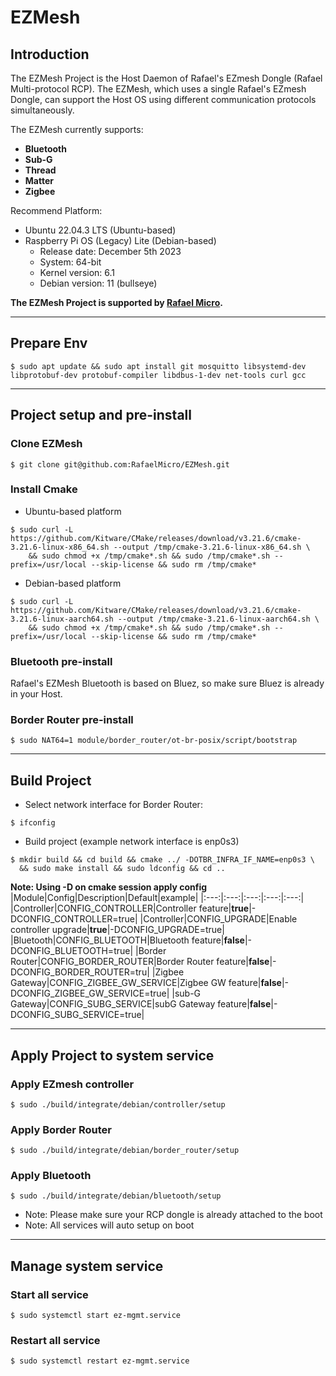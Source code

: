 # EZMesh
## Introduction
The EZMesh Project is the Host Daemon of Rafael's EZmesh Dongle (Rafael Multi-protocol RCP). The EZMesh, which uses a single Rafael's EZmesh Dongle, can support the Host OS using different communication protocols simultaneously. 

The EZMesh currently supports:
- **Bluetooth**
- **Sub-G**
- **Thread**
- **Matter**
- **Zigbee**

Recommend Platform:
- Ubuntu 22.04.3 LTS (Ubuntu-based)
- Raspberry Pi OS (Legacy) Lite (Debian-based)
  - Release date: December 5th 2023
  - System: 64-bit
  - Kernel version: 6.1
  - Debian version: 11 (bullseye)

**The EZMesh Project is supported by [Rafael Micro](https://www.rafaelmicro.com/).**

---
## Prepare Env
```
$ sudo apt update && sudo apt install git mosquitto libsystemd-dev libprotobuf-dev protobuf-compiler libdbus-1-dev net-tools curl gcc
```
---
## Project setup and pre-install
### Clone EZMesh
```
$ git clone git@github.com:RafaelMicro/EZMesh.git
```
### Install Cmake
- Ubuntu-based platform
```
$ sudo curl -L https://github.com/Kitware/CMake/releases/download/v3.21.6/cmake-3.21.6-linux-x86_64.sh --output /tmp/cmake-3.21.6-linux-x86_64.sh \
    && sudo chmod +x /tmp/cmake*.sh && sudo /tmp/cmake*.sh --prefix=/usr/local --skip-license && sudo rm /tmp/cmake*
```
- Debian-based platform
```
$ sudo curl -L https://github.com/Kitware/CMake/releases/download/v3.21.6/cmake-3.21.6-linux-aarch64.sh --output /tmp/cmake-3.21.6-linux-aarch64.sh \
    && sudo chmod +x /tmp/cmake*.sh && sudo /tmp/cmake*.sh --prefix=/usr/local --skip-license && sudo rm /tmp/cmake*
```
### Bluetooth pre-install
Rafael's EZMesh Bluetooth is based on Bluez, so make sure Bluez is already in your Host.
### Border Router pre-install
```
$ sudo NAT64=1 module/border_router/ot-br-posix/script/bootstrap
```

---
## Build Project
- Select network interface for Border Router:
```
$ ifconfig
```
- Build project (example network interface is enp0s3)
```
$ mkdir build && cd build && cmake ../ -DOTBR_INFRA_IF_NAME=enp0s3 \
  && sudo make install && sudo ldconfig && cd ..
```
**Note: Using -D<Config> on cmake session apply config**
|Module|Config|Description|Default|example|
|:---:|:---:|:---:|:---:|:---:|
|Controller|CONFIG_CONTROLLER|Controller feature|**true**|-DCONFIG_CONTROLLER=true|
|Controller|CONFIG_UPGRADE|Enable controller upgrade|**true**|-DCONFIG_UPGRADE=true|
|Bluetooth|CONFIG_BLUETOOTH|Bluetooth feature|**false**|-DCONFIG_BLUETOOTH=true|
|Border Router|CONFIG_BORDER_ROUTER|Border Router feature|**false**|-DCONFIG_BORDER_ROUTER=tru|
|Zigbee Gateway|CONFIG_ZIGBEE_GW_SERVICE|Zigbee GW feature|**false**|-DCONFIG_ZIGBEE_GW_SERVICE=true|
|sub-G Gateway|CONFIG_SUBG_SERVICE|subG Gateway feature|**false**|-DCONFIG_SUBG_SERVICE=true|

---
## Apply Project to system service
### Apply EZmesh controller
```
$ sudo ./build/integrate/debian/controller/setup
```
### Apply Border Router
```
$ sudo ./build/integrate/debian/border_router/setup
```
### Apply Bluetooth

```
$ sudo ./build/integrate/debian/bluetooth/setup
```
- Note: Please make sure your RCP dongle is already attached to the boot 
- Note: All services will auto setup on boot 

---
## Manage system service
### Start all service  
```
$ sudo systemctl start ez-mgmt.service
```
### Restart all service  
```
$ sudo systemctl restart ez-mgmt.service
```
